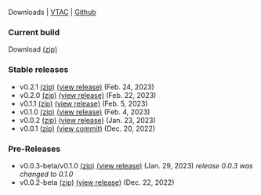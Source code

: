 Downloads
|
[VTAC](vtac.md)
|
[Github](https://github.com/Matthiasclee/VisionTest)

### Current build
Download [(zip)](https://github.com/Matthiasclee/VisionTest/archive/refs/heads/master.zip)

### Stable releases
* v0.2.1 [(zip)](https://github.com/Matthiasclee/VisionTest/archive/refs/tags/v0.2.1.zip) [(view release)](https://github.com/Matthiasclee/VisionTest/releases/tag/v0.2.1) (Feb. 24, 2023)
* v0.2.0 [(zip)](https://github.com/Matthiasclee/VisionTest/archive/refs/tags/v0.2.0.zip) [(view release)](https://github.com/Matthiasclee/VisionTest/releases/tag/v0.2.0) (Feb. 22, 2023)
* v0.1.1 [(zip)](https://github.com/Matthiasclee/VisionTest/archive/refs/tags/v0.1.1.zip) [(view release)](https://github.com/Matthiasclee/VisionTest/releases/tag/v0.1.1) (Feb. 5, 2023)
* v0.1.0 [(zip)](https://github.com/Matthiasclee/VisionTest/archive/refs/tags/v0.1.0.zip) [(view release)](https://github.com/Matthiasclee/VisionTest/releases/tag/v0.1.0) (Feb. 4, 2023)
* v0.0.2 [(zip)](https://github.com/Matthiasclee/VisionTest/archive/refs/tags/v0.0.2.zip) [(view release)](https://github.com/Matthiasclee/VisionTest/releases/tag/v0.0.2) (Jan. 23, 2023)
* v0.0.1 [(zip)](https://github.com/Matthiasclee/VisionTest/archive/81ad9d691728f75876c8bbb9f41ab78e395a81d1.zip) [(view commit)](https://github.com/Matthiasclee/VisionTest/tree/81ad9d691728f75876c8bbb9f41ab78e395a81d1) (Dec. 20, 2022)

### Pre-Releases
* v0.0.3-beta/v0.1.0 [(zip)](https://github.com/Matthiasclee/VisionTest/archive/refs/tags/v0.0.3-beta.zip) [(view release)](https://github.com/Matthiasclee/VisionTest/releases/tag/v0.0.3-beta) (Jan. 29, 2023) *release 0.0.3 was changed to 0.1.0*
* v0.0.2-beta [(zip)](https://github.com/Matthiasclee/VisionTest/archive/fd0ca8278da34e16b624e50cc22b964a4c661565.zip) [(view release)](https://github.com/Matthiasclee/VisionTest/releases/tag/v0.0.2-beta) (Dec. 22, 2022)
